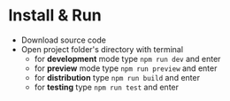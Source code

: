 # Install & Run
- Download source code
- Open project folder's directory with terminal 
  - for **development** mode type `npm run dev` and enter
  - for **preview** mode type `npm run preview` and enter
  - for **distribution** type `npm run build` and enter
  - for **testing** type `npm run test` and enter
 